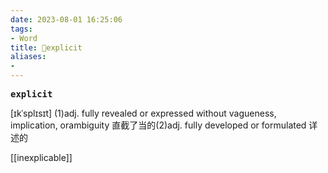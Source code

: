 ```yaml
---
date: 2023-08-01 16:25:06
tags: 
- Word
title: 📖explicit
aliases: 
- 
---
```


<pre><strong>explicit</strong></pre>

[ɪkˈsplɪsɪt]
(1)adj. fully revealed or expressed without vagueness, implication, orambiguity 直截了当的(2)adj. fully developed or formulated 详述的

[[inexplicable]]